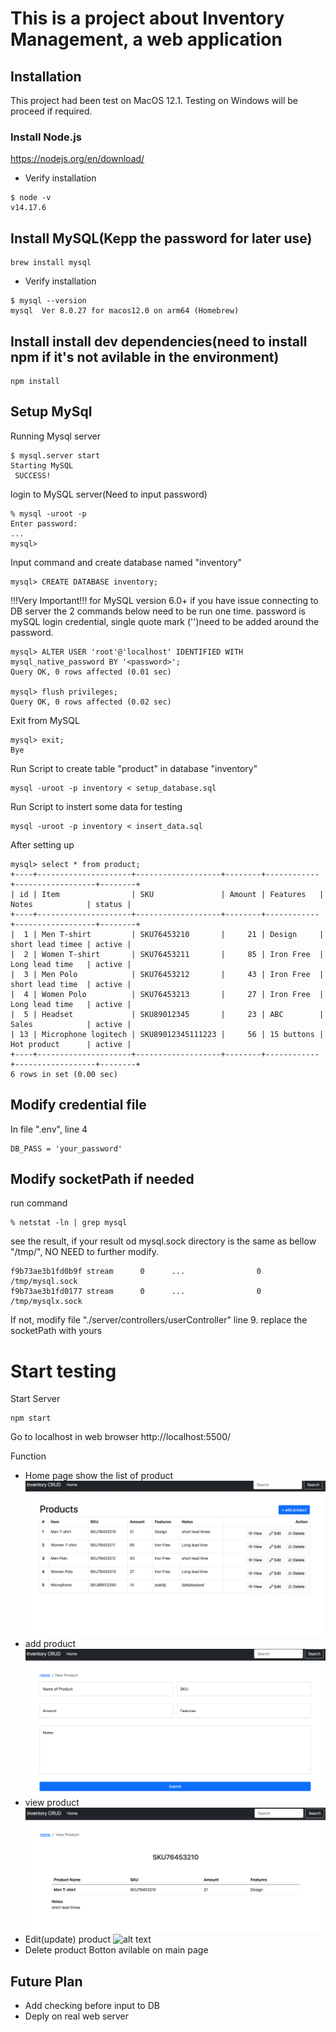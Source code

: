 # This is a project about Inventory Management, a web application

## Installation
This project had been test on MacOS 12.1. Testing on Windows will be proceed if required.

### Install Node.js
https://nodejs.org/en/download/
* Verify installation
```
$ node -v
v14.17.6
```
## Install MySQL(Kepp the password for later use)
```
brew install mysql
```
* Verify installation
```
$ mysql --version
mysql  Ver 8.0.27 for macos12.0 on arm64 (Homebrew)
```
## Install install dev dependencies(need to install npm if it's not avilable in the environment)
```
npm install
```

## Setup MySql
Running Mysql server
```
$ mysql.server start
Starting MySQL
 SUCCESS! 
```
login to MySQL server(Need to input password)
```
% mysql -uroot -p
Enter password:
...
mysql> 
```
Input command and create database named "inventory" 
```
mysql> CREATE DATABASE inventory; 
```
!!!Very Important!!! for MySQL version 6.0+ if you have issue connecting to DB server the 2 commands below need to be run one time.
password is mySQL login credential, single quote mark ('')need to be added around the password. 
```
mysql> ALTER USER 'root'@'localhost' IDENTIFIED WITH mysql_native_password BY '<password>';
Query OK, 0 rows affected (0.01 sec)

mysql> flush privileges;
Query OK, 0 rows affected (0.02 sec)
```

Exit from MySQL
```
mysql> exit;
Bye
```
Run Script to create table "product" in database "inventory"
```
mysql -uroot -p inventory < setup_database.sql
```
Run Script to instert some data for testing
```
mysql -uroot -p inventory < insert_data.sql 
```
After setting up
```
mysql> select * from product;
+----+---------------------+-------------------+--------+------------+------------------+--------+
| id | Item                | SKU               | Amount | Features   | Notes            | status |
+----+---------------------+-------------------+--------+------------+------------------+--------+
|  1 | Men T-shirt         | SKU76453210       |     21 | Design     | short lead timee | active |
|  2 | Women T-shirt       | SKU76453211       |     85 | Iron Free  | Long lead time   | active |
|  3 | Men Polo            | SKU76453212       |     43 | Iron Free  | short lead time  | active |
|  4 | Women Polo          | SKU76453213       |     27 | Iron Free  | Long lead time   | active |
|  5 | Headset             | SKU89012345       |     23 | ABC        | Sales            | active |
| 13 | Microphone logitech | SKU89012345111223 |     56 | 15 buttons | Hot product      | active |
+----+---------------------+-------------------+--------+------------+------------------+--------+
6 rows in set (0.00 sec)
```

## Modify credential file
In file ".env", line 4
```
DB_PASS = 'your_password'
```

## Modify socketPath if needed
run command
```
% netstat -ln | grep mysql
```
see the result, if your result od mysql.sock directory is the same as bellow "/tmp/", NO NEED to further modify.
```
f9b73ae3b1fd0b9f stream      0      ...                0 /tmp/mysql.sock
f9b73ae3b1fd0177 stream      0      ...                0 /tmp/mysqlx.sock
```
If not, modify file "./server/controllers/userController" line 9. replace the socketPath with yours 


# Start testing
Start Server
```
npm start
```

Go to localhost in web browser http://localhost:5500/

Function
* Home page show the list of product
![alt text](https://github.com/ssun97/simple_web_inventory/blob/main/list_of_products.png?raw=true)
* add product
![alt text](https://github.com/ssun97/simple_web_inventory/blob/main/add_product.png?raw=true) 
* view product
![alt text](https://github.com/ssun97/simple_web_inventory/blob/main/view_product.png?raw=true)
* Edit(update) product
![alt text](https://github.com/ssun97/simple_web_inventory/blob/main/edit_products.png?raw=true)
* Delete product
Botton avilable on main page

## Future Plan
* Add checking before input to DB
* Deply on real web server